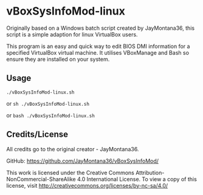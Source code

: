 # vBoxSysInfoMod-linux
Originally based on a Windows batch script created by JayMontana36, this script is a simple adaption
for linux VirtualBox users.

This program is an easy and quick way to edit BIOS DMI information for a specified VirtualBox virtual machine.
It utilises VBoxManage and Bash so ensure they are installed on your system.

## Usage
`./vBoxSysInfoMod-linux.sh`

or `sh ./vBoxSysInfoMod-linux.sh`

or `bash ./vBoxSysInfoMod-linux.sh`

## Credits/License
All credits go to the original creator - JayMontana36.

GitHub: https://github.com/JayMontana36/vBoxSysInfoMod/

This work is licensed under the Creative Commons Attribution-NonCommercial-ShareAlike 4.0 International License. 
To view a copy of this license, visit http://creativecommons.org/licenses/by-nc-sa/4.0/
